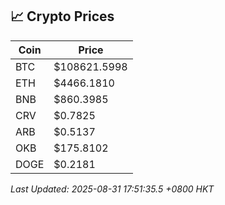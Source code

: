 ## 📈 Crypto Prices

| Coin | Price |
| ---- | ----- |
| BTC | $108621.5998 |
| ETH | $4466.1810 |
| BNB | $860.3985 |
| CRV | $0.7825 |
| ARB | $0.5137 |
| OKB | $175.8102 |
| DOGE | $0.2181 |

_Last Updated: 2025-08-31 17:51:35.5 +0800 HKT_